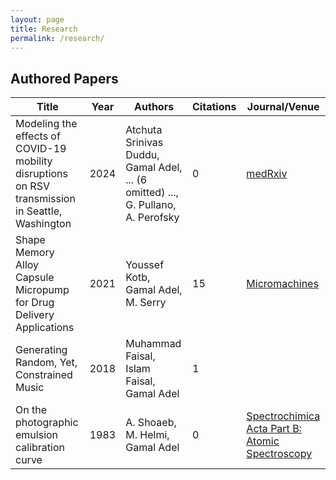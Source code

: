 ```yaml
---
layout: page
title: Research
permalink: /research/
---
```



## Authored Papers

| Title | Year | Authors | Citations | Journal/Venue |
|---|---|---|---|---|
| Modeling the effects of COVID-19 mobility disruptions on RSV transmission in Seattle, Washington | 2024 | Atchuta Srinivas Duddu, Gamal Adel, ... (6 omitted) ..., G. Pullano, A. Perofsky | 0 | [medRxiv](https://doi.org/10.1101/2024.09.13.24313667) |
| Shape Memory Alloy Capsule Micropump for Drug Delivery Applications | 2021 | Youssef Kotb, Gamal Adel, M. Serry | 15 | [Micromachines](https://doi.org/10.3390/mi12050520) |
| Generating Random, Yet, Constrained Music | 2018 | Muhammad Faisal, Islam Faisal, Gamal Adel | 1 |  |
| On the photographic emulsion calibration curve | 1983 | A. Shoaeb, M. Helmi, Gamal Adel | 0 | [Spectrochimica Acta Part B: Atomic Spectroscopy](https://doi.org/10.1016/0584-8547(83)80050-0) |


